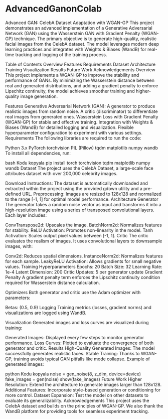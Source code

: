 # AdvancedGanonColab
Advanced GAN: CelebA Dataset Adaptation with WGAN-GP
This project demonstrates an advanced implementation of a Generative Adversarial Network (GAN) using the Wasserstein GAN with Gradient Penalty (WGAN-GP) technique. The primary objective is to generate high-quality, realistic facial images from the CelebA dataset. The model leverages modern deep learning practices and integrates with Weights & Biases (WandB) for real-time tracking and logging of the training process.

Table of Contents
Overview
Features
Requirements
Dataset
Architecture
Training
Visualization
Results
Future Work
Acknowledgements
Overview
This project implements a WGAN-GP to improve the stability and performance of GANs. By minimizing the Wasserstein distance between real and generated distributions, and adding a gradient penalty to enforce Lipschitz continuity, the model achieves smoother training and higher-quality image generation.

Features
Generative Adversarial Network (GAN):
A generator to produce realistic images from random noise.
A critic (discriminator) to differentiate real images from generated ones.
Wasserstein Loss with Gradient Penalty (WGAN-GP) for stable and effective training.
Integration with Weights & Biases (WandB) for detailed logging and visualization.
Flexible hyperparameter configuration to experiment with various settings.
Requirements
The following libraries are required to run the code:

Python 3.x
PyTorch
torchvision
PIL (Pillow)
tqdm
matplotlib
numpy
wandb
To install all dependencies, run:

bash
Kodu kopyala
pip install torch torchvision tqdm matplotlib numpy wandb
Dataset
The project uses the CelebA Dataset, a large-scale face attributes dataset with over 200,000 celebrity images.

Download Instructions: The dataset is automatically downloaded and extracted within the project using the provided gdown utility and a pre-defined URL.
Preprocessing: Images are resized to 128x128 and normalized to the range [-1, 1] for optimal model performance.
Architecture
Generator
The generator takes a random noise vector as input and transforms it into a high-resolution image using a series of transposed convolutional layers. Each layer includes:

ConvTranspose2d: Upscales the image.
BatchNorm2d: Normalizes features for stability.
ReLU Activation: Promotes non-linearity in the model.
Tanh Activation: Scales output pixel values between [-1, 1].
Critic
The critic evaluates the realism of images. It uses convolutional layers to downsample images, with:

Conv2d: Reduces spatial dimensions.
InstanceNorm2d: Normalizes features for each sample.
LeakyReLU Activation: Allows gradients for small negative values.
Training
Hyperparameters
Epochs: 20
Batch Size: 32
Learning Rate: 1e-4
Latent Dimension: 200
Critic Updates: 5 per generator update
Gradient Penalty
A gradient penalty term enforces the Lipschitz continuity condition required for Wasserstein distance calculation.

Optimizers
Both generator and critic use the Adam optimizer with parameters:

Betas: (0.5, 0.9)
Logging
Training metrics (losses, gradient norms) and visualizations are logged using WandB.

Visualization
Generated images and loss curves are visualized during training:

Generated Images: Displayed every few steps to monitor generator performance.
Loss Curves: Plotted to evaluate the convergence of both generator and critic.
Results
High-Quality Generated Images: The model successfully generates realistic faces.
Stable Training: Thanks to WGAN-GP, training avoids typical GAN pitfalls like mode collapse.
Example of generated images:

python
Kodu kopyala
noise = gen_noise(8, z_dim, device=device)
fake_images = gen(noise)
show(fake_images)
Future Work
Higher Resolution: Extend the architecture to generate images larger than 128x128.
Additional Features: Incorporate style-based generation or conditioning for more control.
Dataset Expansion: Test the model on other datasets to evaluate its generalizability.
Acknowledgements
This project uses the CelebA dataset and builds on the principles of WGAN-GP. We also thank the WandB platform for providing tools for seamless experiment tracking.


